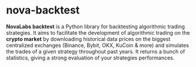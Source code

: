 # nova-backtest

**NovaLabs backtest** is a Python library for backtesting algorithmic trading 
strategies. It aims to facilitate the development of algorithmic trading on the
**crypto market** by downloading historical data prices on the biggest centralized
exchanges (Binance, Bybit, OKX, KuCoin & more) and simulates the trades of
a given strategy throughout past years. It returns a bunch of statistics, giving a
strong evaluation of your strategies performances.
